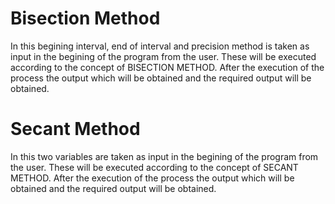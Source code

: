 # Bisection Method
In this begining interval, end of interval and precision method is taken as input in the begining of the program from the user. These will be executed according to the concept of BISECTION METHOD. After the execution of the process the output which will be obtained and the required output will be obtained.  

# Secant Method
In this two variables are taken as input in the begining of the program from the user. These will be executed according to the concept of SECANT METHOD. After the execution of the process the output which will be obtained and the required output will be obtained.  

